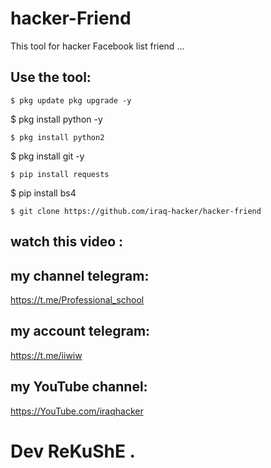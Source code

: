 # hacker-Friend

This tool for hacker Facebook list friend ...

## Use the tool:


```
$ pkg update pkg upgrade -y
```
$ pkg install python -y
```
$ pkg install python2 
```
$ pkg install git -y
```
$ pip install requests
```
$ pip install bs4
```
$ git clone https://github.com/iraq-hacker/hacker-friend
```

## watch this video :

## my channel telegram: 
https://t.me/Professional_school

## my account telegram: 
https://t.me/iiwiw

## my YouTube channel: 
https://YouTube.com/iraqhacker

# Dev ReKuShE .
